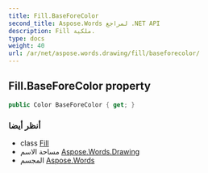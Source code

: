 ```yaml
---
title: Fill.BaseForeColor
second_title: Aspose.Words لمراجع .NET API
description: Fill ملكية. 
type: docs
weight: 40
url: /ar/net/aspose.words.drawing/fill/baseforecolor/
---
```

## Fill.BaseForeColor property

```csharp
public Color BaseForeColor { get; }
```

### أنظر أيضا

* class [Fill](../)
* مساحة الاسم [Aspose.Words.Drawing](../../fill/)
* المجسم [Aspose.Words](../../../)


